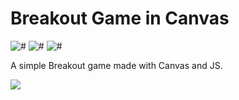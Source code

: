 # Breakout Game in Canvas
![#](https://img.shields.io/badge/status-stable-brightgreen.svg?style=flat)
![#](https://img.shields.io/badge/build-unknown-lightgrey.svg?style=flat)
![#](https://img.shields.io/badge/coverage-65%25-yellowgreen.svg?style=flat)

A simple Breakout game made with Canvas and JS.

<a href="https://atomicodes-breakout-game.herokuapp.com/" target="_blank">
  <img src="https://goo.gl/xa7Ezs" />
</a>
